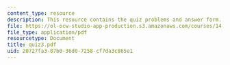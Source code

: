 ```yaml
---
content_type: resource
description: This resource contains the quiz problems and answer form.
file: https://ol-ocw-studio-app-production.s3.amazonaws.com/courses/14-02-principles-of-macroeconomics-fall-2004/20727fa307b036d07258cf7da3c865e1_quiz3.pdf
file_type: application/pdf
resourcetype: Document
title: quiz3.pdf
uid: 20727fa3-07b0-36d0-7258-cf7da3c865e1
---
```

